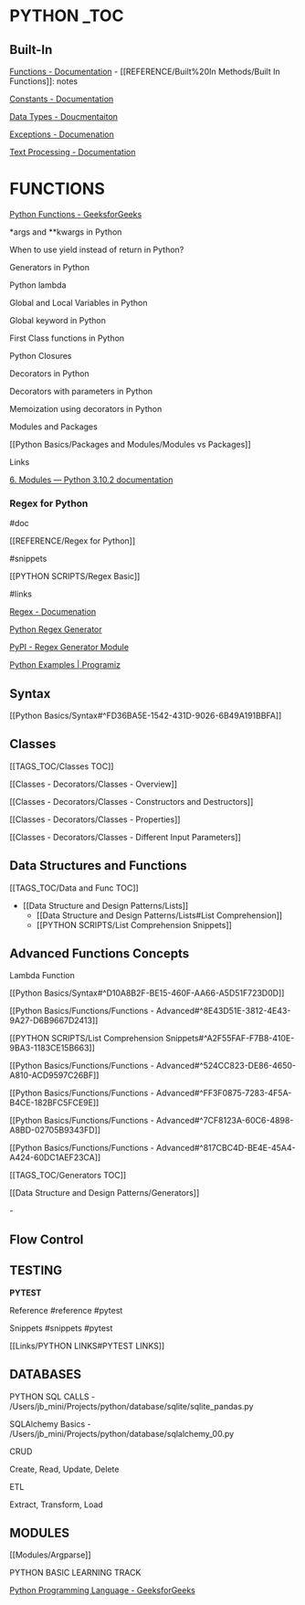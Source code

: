# PYTHON _TOC

## Built-In

[Functions - Documentation](https://docs.python.org/3/library/constants.html) - [[REFERENCE/Built%20In Methods/Built In Functions]]: notes

[Constants - Documentation](https://docs.python.org/3/library/constants.html)

[Data Types - Doucmentaiton](https://docs.python.org/3/library/stdtypes.html)

[Exceptions - Documenation](https://docs.python.org/3/library/stdtypes.html)

[Text Processing - Documentation](https://docs.python.org/3/library/text.html)

# FUNCTIONS

[Python Functions - GeeksforGeeks](https://www.geeksforgeeks.org/python-functions/?ref=lbp)

*args and **kwargs in Python

When to use yield instead of return in Python?

Generators in Python

Python lambda

Global and Local Variables in Python

Global keyword in Python

First Class functions in Python

Python Closures

Decorators in Python

Decorators with parameters in Python

Memoization using decorators in Python

Modules and Packages

   [[Python Basics/Packages and Modules/Modules vs Packages]]

   Links

[6. Modules — Python 3.10.2 documentation](https://docs.python.org/3/tutorial/modules.html)

### Regex for Python

   \#doc

   [[REFERENCE/Regex for Python]]

   \#snippets

   [[PYTHON SCRIPTS/Regex Basic]]

   \#links

   [Regex - Documenation](https://docs.python.org/3/library/re.html)

   [Python Regex Generator](https://pythex.org/)

   [PyPI - Regex Generator Module](https://pypi.org/project/regex-generator-lib/)

[Python Examples | Programiz](https://www.programiz.com/python-programming/examples)

## Syntax

[[Python Basics/Syntax#^FD36BA5E-1542-431D-9026-6B49A191BBFA]]

## Classes

[[TAGS_TOC/Classes TOC]]

[[Classes - Decorators/Classes - Overview]]

   [[Classes - Decorators/Classes - Constructors and Destructors]]

   [[Classes - Decorators/Classes - Properties]]

[[Classes - Decorators/Classes - Different Input Parameters]]

## Data Structures and Functions

[[TAGS_TOC/Data and Func TOC]]

   - [[Data Structure and Design Patterns/Lists]]
      - [[Data Structure and Design Patterns/Lists#List Comprehension]]
      - [[PYTHON SCRIPTS/List Comprehension Snippets]]

## Advanced Functions Concepts

Lambda Function

   [[Python Basics/Syntax#^D10A8B2F-BE15-460F-AA66-A5D51F723D0D]]

   [[Python Basics/Functions/Functions - Advanced#^8E43D51E-3812-4E43-9A27-D6B9667D2413]]

   [[PYTHON SCRIPTS/List Comprehension Snippets#^A2F55FAF-F7B8-410E-9BA3-1183CE15B663]]

   [[Python Basics/Functions/Functions - Advanced#^524CC823-DE86-4650-A810-ACD9597C26BF]]

   [[Python Basics/Functions/Functions - Advanced#^FF3F0875-7283-4F5A-B4CE-182BFC5FCE9E]]

   [[Python Basics/Functions/Functions - Advanced#^7CF8123A-60C6-4898-A8BD-02705B9343FD]]

   [[Python Basics/Functions/Functions - Advanced#^817CBC4D-BE4E-45A4-A424-60DC1AEF23CA]]

[[TAGS_TOC/Generators TOC]]

[[Data Structure and Design Patterns/Generators]]

   \-

## Flow Control

## TESTING

**PYTEST**

   Reference #reference #pytest

   Snippets #snippets #pytest

   [[Links/PYTHON LINKS#PYTEST LINKS]]

## DATABASES

PYTHON SQL CALLS - /Users/jb_mini/Projects/python/database/sqlite/sqlite_pandas.py

SQLAlchemy Basics - /Users/jb_mini/Projects/python/database/sqlalchemy_00.py

CRUD

Create, Read, Update, Delete

ETL

Extract, Transform, Load

## MODULES

[[Modules/Argparse]]

PYTHON BASIC LEARNING TRACK

[Python Programming Language - GeeksforGeeks](https://www.geeksforgeeks.org/python-programming-language/?ref=shm)

